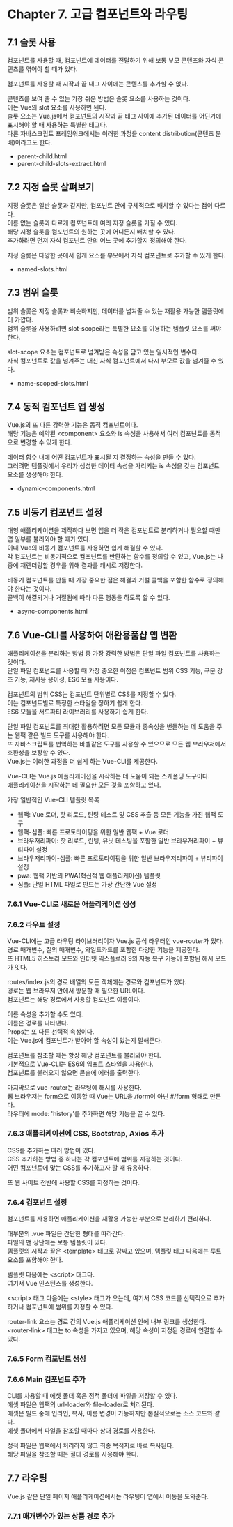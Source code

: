 # Chapter 7. 고급 컴포넌트와 라우팅

## 7.1 슬롯 사용

컴포넌트를 사용할 때, 컴포넌트에 데이터를 전달하기 위해 보통 부모 콘텐츠와 자식 콘텐츠를 엮어야 할 때가 있다.

컴포넌트를 사용할 때 시작과 끝 내그 사이에는 콘텐츠를 추가할 수 없다.

콘텐츠를 보여 줄 수 있는 가장 쉬운 방법은 슬롯 요소를 사용하는 것이다.  
이는 Vue의 slot 요소를 사용하면 된다.  
슬롯 요소는 Vue.js에서 컴포넌트의 시작과 끝 태그 사이에 추가된 데이터를 어딘가에 표시해야 할 때 사용하는 특별한 태그다.  
다른 자바스크립트 프레임워크에서는 이러한 과정을 content distribution(콘텐츠 분배)이라고도 한다.

- parent-child.html
- parent-child-slots-extract.html

## 7.2 지정 슬롯 살펴보기

지정 슬롯은 일반 슬롯과 같지만, 컴포넌트 안에 구체적으로 배치할 수 있다는 점이 다르다.  
이름 없는 슬롯과 다르게 컴포넌트에 여러 지정 슬롯을 가질 수 있다.  
해당 지정 슬롯을 컴포넌트의 원하는 곳에 어디든지 배치할 수 있다.  
추가하려면 먼저 자식 컴포넌트 안의 어느 곳에 추가할지 정의해야 한다.

지정 슬롯은 다양한 곳에서 쉽게 요소를 부모에서 자식 컴포넌트로 추가할 수 있게 한다.

- named-slots.html

## 7.3 범위 슬롯

범위 슬롯은 지정 슬롯과 비슷하지만, 데이터를 넘겨줄 수 있는 재활용 가능한 템플릿에 더 가깝다.  
범위 슬롯을 사용하려면 slot-scope라는 특별한 요소를 이용하는 템플릿 요소를 써야 한다.  

slot-scope 요소는 컴포넌트로 넘겨받은 속성을 담고 있는 일시적인 변수다.  
자식 컴포넌트로 값을 넘겨주는 대신 자식 컴포넌트에서 다시 부모로 값을 넘겨줄 수 있다.

- name-scoped-slots.html

## 7.4 동적 컴포넌트 앱 생성

Vue.js의 또 다른 강력한 기능은 동적 컴포넌트이다.  
해당 기능은 예약된 \<component> 요소와 is 속성을 사용해서 여러 컴포넌트를 동적으로 변경할 수 있게 한다.

데이터 함수 내에 어떤 컴포넌트가 표시될 지 결정하는 속성을 만들 수 있다.  
그러려면 템플릿에서 우리가 생성한 데이터 속성을 가리키는 is 속성을 갖는 컴포넌트 요소를 생성해야 한다.

- dynamic-components.html

## 7.5 비동기 컴포넌트 설정

대형 애플리케이션을 제작하다 보면 앱을 더 작은 컴포넌트로 분리하거나 필요할 때만 앱 일부를 불러와야 할 때가 있다.  
이때 Vue의 비동기 컴포넌트를 사용하면 쉽게 해결할 수 있다.  
각 컴포넌트는 비동기적으로 컴포넌트를 반환하는 함수를 정의할 수 있고, Vue.js는 나중에 재렌더링할 경우를 위해 결과를 캐시로 저장한다.

비동기 컴포넌트를 만들 때 가장 중요한 점은 해결과 거절 콜백을 포함한 함수로 정의해야 한다는 것이다.  
콜백이 해결되거나 거절됨에 따라 다른 행동을 하도록 할 수 있다.

- async-components.html

## 7.6 Vue-CLI를 사용하여 애완용품샵 앱 변환

애플리케이션을 분리하는 방법 중 가장 강력한 방법은 단일 파일 컴포넌트를 사용하는 것이다.  
단일 파일 컴포넌트를 사용할 때 가장 중요한 이점은 컴포넌트 범위 CSS 기능, 구문 강조 기능, 재사용 용이성, ES6 모듈 사용이다.

컴포넌트의 범위 CSS는 컴포넌트 단위별로 CSS를 지정할 수 있다.  
이는 컴포넌트별로 특정한 스타일을 정하기 쉽게 한다.  
ES6 모듈을 서드파티 라이브러리를 사용하기 쉽게 한다.

단일 파일 컴포넌트를 최대한 활용하려면 모든 모듈과 종속성을 번들하는 데 도움을 주는 웹팩 같은 빌드 도구를 사용해야 한다.  
또 자바스크립트를 번역하는 바벨같은 도구를 사용할 수 있으므로 모든 웹 브라우저에서 호환성을 보장할 수 있다.  
Vue.js는 이러한 과정을 더 쉽게 하는 Vue-CLI를 제공한다.

Vue-CLI는 Vue.js 애플리케이션을 시작하는 데 도움이 되는 스캐폴딩 도구이다.  
애플리케이션을 시작하는 데 필요한 모든 것을 포함하고 있다.

가장 일반적인 Vue-CLI 템플릿 목록

- 웹팩: Vue 로더, 핫 리로드, 린팅 테스트 및 CSS 추출 등 모든 기능을 가진 웹팩 도구
- 웹팩-심플: 빠른 프로토타이핑을 위한 일반 웹팩 + Vue 로더
- 브라우저리파이: 핫 리로드, 린팅, 유닛 테스팅을 포함한 일반 브라우저리파이 + 뷰티파이 설정
- 브라우저리파이-심플: 빠른 프로토타이핑을 위한 일반 브라우저리파이 + 뷰티파이 설정
- pwa: 웹팩 기반의 PWA(혁신적 웹 애플리케이션) 템플릿
- 심플: 단일 HTML 파일로 만드는 가장 간단한 Vue 설정

### 7.6.1 Vue-CLI로 새로운 애플리케이션 생성

### 7.6.2 라우트 설정

Vue-CLI에는 고급 라우팅 라이브러리이자 Vue.js 공식 라우터인 vue-router가 있다.  
경로 매개변수, 질의 매개변수, 와일드카드를 포함한 다양한 기능을 제공한다.  
또 HTML5 히스토리 모드와 인터넷 익스플로러 9의 자동 복구 기능이 포함된 해시 모드가 잇다.

routes/index.js의 경로 배열의 모든 객체에는 경로와 컴포넌트가 있다.  
경로는 웹 브라우저 안에서 방문할 때 필요한 URL이다.  
컴포넌트는 해당 경로에서 사용할 컴포넌트 이름이다.

이름 속성을 추가할 수도 있다.  
이름은 경로를 나타낸다.  
Props는 또 다른 선택적 속성이다.  
이는 Vue.js에 컴포넌트가 받아야 할 속성이 있는지 말해준다.

컴포넌트를 참조할 때는 항상 해당 컴포넌트를 불러와야 한다.  
기본적으로 Vue-CLI는 ES6의 임포트 스타일을 사용한다.  
컴포넌트를 불러오지 않으면 콘솔에 에러를 출력한다.

마지막으로 vue-router는 라우팅에 해시를 사용한다.  
웹 브라우저는 form으로 이동할 때 Vue는 URL을 /form이 아닌 #/form 형태로 만든다.  
라우터에 mode: 'history'를 추가하면 해당 기능을 끌 수 있다.

### 7.6.3 애플리케이션에 CSS, Bootstrap, Axios 추가

CSS를 추가하는 여러 방법이 있다.  
CSS 추가하는 방법 중 하나는 각 컴포넌트에 범위를 지정하는 것이다.  
어떤 컴포넌트에 맞는 CSS를 추가하고자 할 때 유용하다.

또 웹 사이트 전반에 사용할 CSS를 지정하는 것이다.

### 7.6.4 컴포넌트 설정

컴포넌트를 사용하면 애플리케이션을 재활용 가능한 부분으로 분리하기 편리하다.

대부분의 .vue 파일은 간단한 형태를 따라간다.  
파일의 맨 상단에는 보통 템플릿이 있다.  
템플릿의 시작과 끝은 \<template> 태그로 감싸고 있으며, 템플릿 태그 다음에는 루트 요소를 포함해야 한다.

템플릿 다음에는 \<script> 태그다.  
여기서 Vue 인스턴스를 생성한다.

\<script> 태그 다음에는 \<style> 태그가 오는데, 여기서 CSS 코드를 선택적으로 추가하거나 컴포넌트에 범위를 지정할 수 있다.

router-link 요소는 경로 간의 Vue.js 애플리케이션 안에 내부 링크를 생성한다.  
\<router-link> 태그는 to 속성을 가지고 있으며, 해당 속성이 지정된 경로에 연결할 수 있다.

### 7.6.5 Form 컴포넌트 생성

### 7.6.6 Main 컴포넌트 추가

CLI를 사용할 때 에셋 폴더 혹은 정적 폴더에 파일을 저장할 수 있다.  
에셋 파일은 웹팩의 url-loader와 file-loader로 처리된다.  
에셋은 빌드 중에 인라인, 복사, 이름 변경이 가능하지만 본질적으로는 소스 코드와 같다.  
에셋 폴더에서 파일을 참조할 때마다 상대 경로를 사용한다.

정적 파일은 웹팩에서 처리하지 않고 최종 목적지로 바로 복사된다.  
해당 파일을 참조할 때는 절대 경로를 사용해야 한다.

## 7.7 라우팅

Vue.js 같은 단일 페이지 애플리케이션에서는 라우팅이 앱에서 이동을 도와준다.

### 7.7.1 매개변수가 있는 상품 경로 추가